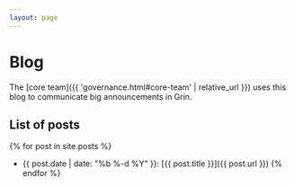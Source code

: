 ```yaml
---
layout: page
---
```


# Blog

The [core team]({{ 'governance.html#core-team' | relative_url }}) uses this blog to communicate big announcements in Grin.

## List of posts
{% for post in site.posts %}
* {{ post.date | date: "%b %-d %Y" }}: [{{ post.title }}]({{ post.url }})
{% endfor %}
